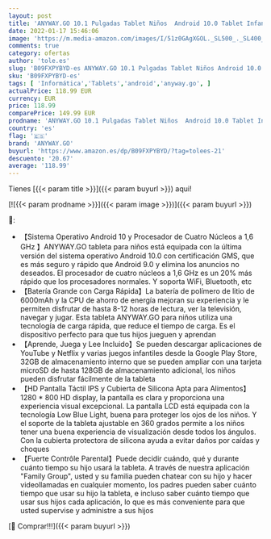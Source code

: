 ```yaml
---
layout: post
title: 'ANYWAY.GO 10.1 Pulgadas Tablet Niños  Android 10.0 Tablet Infantil  Pantalla IPS HD  2GB + 32GB  QuadCore  Kidoz Preinstalado  WiFi  Bluetooth  Doble Cámara Tablet PC Juegos Educativos  Blue '
date: 2022-01-17 15:46:06
image: 'https://m.media-amazon.com/images/I/51z0GAgXGOL._SL500_._SL400_.jpg'
comments: true
category: ofertas
author: 'tole.es'
slug: 'B09FXPYBYD-es ANYWAY.GO 10.1 Pulgadas Tablet Niños Android 10.0 Tablet...'
sku: 'B09FXPYBYD-es'
tags: [ 'Informática','Tablets','android','anyway.go', ]
actualPrice: 118.99 EUR
currency: EUR
price: 118.99
comparePrice: 149.99 EUR
prodname: 'ANYWAY.GO 10.1 Pulgadas Tablet Niños  Android 10.0 Tablet Infantil  Pantalla IPS HD  2GB + 32GB  QuadCore  Kidoz Preinstalado  WiFi  Bluetooth  Doble Cámara Tablet PC Juegos Educativos  Blue '
country: 'es'
flag: '🇪🇸'
brand: 'ANYWAY.GO'
buyurl: 'https://www.amazon.es/dp/B09FXPYBYD/?tag=tolees-21'
descuento: '20.67'
average: '118.99'
---
```


Tienes [{{< param title >}}]({{< param buyurl >}}) aqui!

[![{{< param prodname >}}]({{< param image >}})]({{< param buyurl >}})

🔎:

- 【Sistema Operativo Android 10 y Procesador de Cuatro Núcleos a 1,6 GHz 】ANYWAY.GO tableta para niños está equipada con la última versión del sistema operativo Android 10.0 con certificación GMS, que es más seguro y rápido que Android 9.0 y elimina los anuncios no deseados. El procesador de cuatro núcleos a 1,6 GHz es un 20% más rápido que los procesadores normales. Y soporta WiFi, Bluetooth, etc
- 【Batería Grande con Carga Rápida】La batería de polímero de litio de 6000mAh y la CPU de ahorro de energía mejoran su experiencia y le permiten disfrutar de hasta 8-12 horas de lectura, ver la televisión, navegar y jugar. Esta tableta ANYWAY.GO para niños utiliza una tecnología de carga rápida, que reduce el tiempo de carga. Es el dispositivo perfecto para que tus hijos jueguen y aprendan
- 【Aprende, Juega y Lee Incluido】Se pueden descargar aplicaciones de YouTube y Netflix y varias juegos infantiles desde la Google Play Store, 32GB de almacenamiento interno que se pueden ampliar con una tarjeta microSD de hasta 128GB de almacenamiento adicional, los niños pueden disfrutar fácilmente de la tableta
- 【HD Pantalla Táctil IPS y Cubierta de Silicona Apta para Alimentos】1280 * 800 HD display, la pantalla es clara y proporciona una experiencia visual excepcional. La pantalla LCD está equipada con la tecnología Low Blue Light, buena para proteger los ojos de los niños. Y el soporte de la tableta ajustable en 360 grados permite a los niños tener una buena experiencia de visualización desde todos los ángulos. Con la cubierta protectora de silicona ayuda a evitar daños por caídas y choques
- 【Fuerte Contrôle Parental】Puede decidir cuándo, qué y durante cuánto tiempo su hijo usará la tableta. A través de nuestra aplicación "Family Group", usted y su familia pueden chatear con su hijo y hacer videollamadas en cualquier momento, los padres pueden saber cuánto tiempo que usar su hijo la tableta, e incluso saber cuánto tiempo que usar sus hijos cada aplicación, lo que es más conveniente para que usted supervise y administre a sus hijos

[🛒 Comprar!!!]({{< param buyurl >}})
